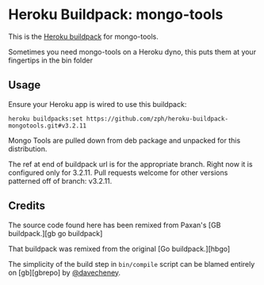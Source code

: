 # Heroku Buildpack: mongo-tools

This is the [Heroku buildpack][buildpack] for mongo-tools.

Sometimes you need mongo-tools on a Heroku dyno, this puts them at your fingertips
in the bin folder

## Usage

Ensure your Heroku app is wired to use this buildpack:

    heroku buildpacks:set https://github.com/zph/heroku-buildpack-mongotools.git#v3.2.11

Mongo Tools are pulled down from deb package and unpacked for this distribution.

The ref at end of buildpack url is for the appropriate branch. Right now it is configured only for 3.2.11.
Pull requests welcome for other versions patterned off of branch: v3.2.11.

## Credits

The source code found here has been remixed from Paxan's [GB buildpack.][gb go buildpack]

That buildpack was remixed from the original [Go buildpack.][hbgo]

The simplicity of the build step in `bin/compile` script can be blamed
entirely on [gb][gbrepo] by [@davecheney](https://github.com/davecheney).

[buildpack]: http://devcenter.heroku.com/articles/buildpacks
